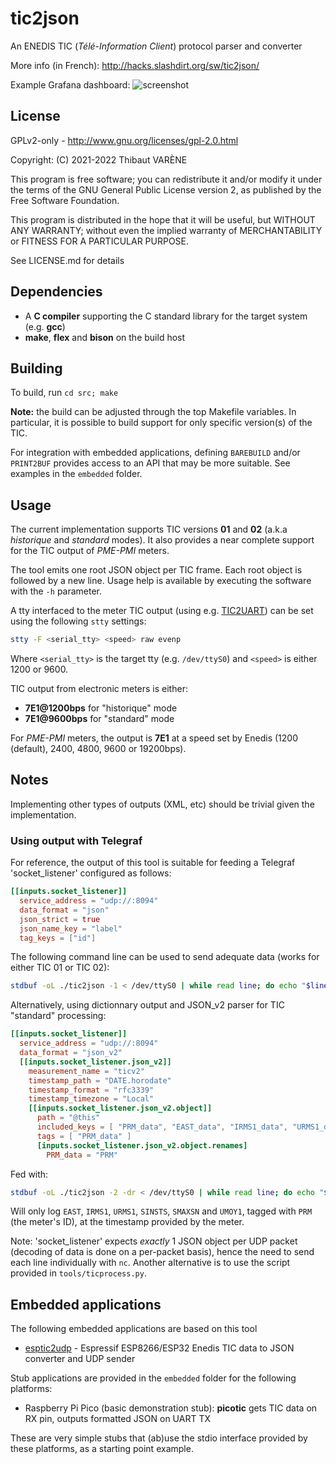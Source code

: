 # tic2json

An ENEDIS TIC (_Télé-Information Client_) protocol parser and converter

More info (in French): http://hacks.slashdirt.org/sw/tic2json/

Example Grafana dashboard:
![screenshot](http://hacks.slashdirt.org/sw/tic2json/grafana-small.png)

## License

GPLv2-only - http://www.gnu.org/licenses/gpl-2.0.html

Copyright: (C) 2021-2022 Thibaut VARÈNE

This program is free software; you can redistribute it and/or
modify it under the terms of the GNU General Public License version 2,
as published by the Free Software Foundation.

This program is distributed in the hope that it will be useful, but WITHOUT ANY WARRANTY;
without even the implied warranty of MERCHANTABILITY or FITNESS FOR A PARTICULAR PURPOSE.

See LICENSE.md for details

## Dependencies

 - A **C compiler** supporting the C standard library for the target system (e.g. **gcc**)
 - **make**, **flex** and **bison** on the build host
 
## Building

To build, run `cd src; make`

**Note:** the build can be adjusted through the top Makefile variables.
In particular, it is possible to build support for only specific version(s) of the TIC.

For integration with embedded applications, defining `BAREBUILD` and/or `PRINT2BUF` provides
access to an API that may be more suitable. See examples in the `embedded` folder.

## Usage

The current implementation supports TIC versions **01** and **02** (a.k.a *historique* and *standard* modes).
It also provides a near complete support for the TIC output of *PME-PMI* meters.

The tool emits one root JSON object per TIC frame. Each root object is followed by a new line.
Usage help is available by executing the software with the `-h` parameter.

A tty interfaced to the meter TIC output (using e.g. [TIC2UART](http://hacks.slashdirt.org/hw/tic2uart/))
can be set using the following `stty` settings:

```sh
stty -F <serial_tty> <speed> raw evenp
````

Where `<serial_tty>` is the target tty (e.g. `/dev/ttyS0`) and `<speed>` is either 1200 or 9600.

TIC output from electronic meters is either:
 - **7E1@1200bps** for "historique" mode
 - **7E1@9600bps** for "standard" mode
 
 For *PME-PMI* meters, the output is **7E1** at a speed set by Enedis (1200 (default), 2400, 4800, 9600 or 19200bps).

## Notes

Implementing other types of outputs (XML, etc) should be trivial given the implementation.

### Using output with Telegraf

For reference, the output of this tool is suitable for feeding a Telegraf 'socket_listener' configured as follows:

```toml
[[inputs.socket_listener]]
  service_address = "udp://:8094"
  data_format = "json"
  json_strict = true
  json_name_key = "label"
  tag_keys = ["id"]
````

The following command line can be used to send adequate data (works for either TIC 01 or TIC 02):

```sh
stdbuf -oL ./tic2json -1 < /dev/ttyS0 | while read line; do echo "$line" | nc -q 0 -u telegraf_host 8094; done
```

Alternatively, using dictionnary output and JSON_v2 parser for TIC "standard" processing:

```toml
[[inputs.socket_listener]]
  service_address = "udp://:8094"
  data_format = "json_v2"
  [[inputs.socket_listener.json_v2]]
    measurement_name = "ticv2"
    timestamp_path = "DATE.horodate"
    timestamp_format = "rfc3339"
    timestamp_timezone = "Local"
    [[inputs.socket_listener.json_v2.object]]
      path = "@this"
      included_keys = [ "PRM_data", "EAST_data", "IRMS1_data", "URMS1_data", "SINSTS_data", "SMAXSN_data", "UMOY1_data" ]
      tags = [ "PRM_data" ]
      [inputs.socket_listener.json_v2.object.renames]
        PRM_data = "PRM"
```

Fed with:

```sh
stdbuf -oL ./tic2json -2 -dr < /dev/ttyS0 | while read line; do echo "$line" | nc -q 0 -u telegraf_host 8094; done
```

Will only log `EAST`, `IRMS1`, `URMS1`, `SINSTS`, `SMAXSN` and `UMOY1`, tagged with `PRM` (the meter's ID), at the timestamp provided by the meter.

Note: 'socket_listener' expects _exactly_ 1 JSON object per UDP packet (decoding of data is done on a per-packet basis),
hence the need to send each line individually with `nc`. Another alternative is to use the script provided in `tools/ticprocess.py`.

## Embedded applications

The following embedded applications are based on this tool

- [esptic2udp](http://vcs.slashdirt.org/git/sw/ESP/esptic2udp.git) - Espressif ESP8266/ESP32 Enedis TIC data to JSON converter and UDP sender

Stub applications are provided in the `embedded` folder for the following platforms:

- Raspberry Pi Pico (basic demonstration stub): **picotic** gets TIC data on RX pin, outputs formatted JSON on UART TX

These are very simple stubs that (ab)use the stdio interface provided by these platforms, as a starting point example.
